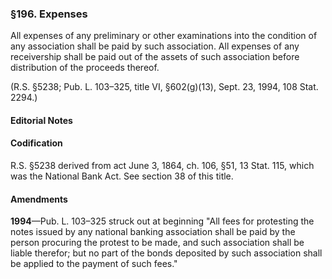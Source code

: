 ### §196. Expenses ###

All expenses of any preliminary or other examinations into the condition of any association shall be paid by such association. All expenses of any receivership shall be paid out of the assets of such association before distribution of the proceeds thereof.

(R.S. §5238; Pub. L. 103–325, title VI, §602(g)(13), Sept. 23, 1994, 108 Stat. 2294.)

#### **Editorial Notes** ####

#### Codification ####

R.S. §5238 derived from act June 3, 1864, ch. 106, §51, 13 Stat. 115, which was the National Bank Act. See section 38 of this title.

#### Amendments ####

**1994**—Pub. L. 103–325 struck out at beginning "All fees for protesting the notes issued by any national banking association shall be paid by the person procuring the protest to be made, and such association shall be liable therefor; but no part of the bonds deposited by such association shall be applied to the payment of such fees."